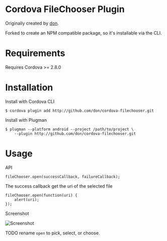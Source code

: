 # Cordova FileChooser Plugin

Originally created by [don](https://github.com/don/cordova-filechooser). 

Forked to create an NPM compatible package, so it's installable via the CLI. 

# Requirements

Requires Cordova >= 2.8.0

# Installation

Install with Cordova CLI
	
	$ cordova plugin add http://github.com/don/cordova-filechooser.git

Install with Plugman 

	$ plugman --platform android --project /path/to/project \ 
		--plugin http://github.com/don/cordova-filechooser.git
		
# Usage

API

	fileChooser.open(successCallback, failureCallback);

The success callback get the uri of the selected file

	fileChooser.open(function(uri) {
		alert(uri);
	});
	
Screenshot

![Screenshot](filechooser.png "Screenshot")

TODO rename `open` to pick, select, or choose.
